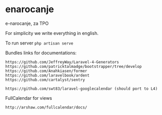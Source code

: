 enarocanje
==========

e-narocanje, za TPO

For simplicity we write everything in english.

To run server 
```php artisan serve```

Bundles links for documentations:
```
https://github.com/JeffreyWay/Laravel-4-Generators
https://github.com/patricktalmadge/bootstrapper/tree/develop
https://github.com/Anahkiasen/former
https://github.com/laravelbook/ardent
https://github.com/cartalyst/sentry

https://github.com/swt83/laravel-googlecalendar (should port to L4)
```

FullCalendar for views
```
http://arshaw.com/fullcalendar/docs/
```

